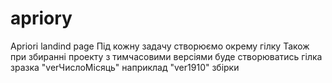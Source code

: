 # apriory
Apriori landind page
Під кожну задачу створюємо окрему гілку
Також при збиранні проекту з тимчасовими версіями буде створюватись гілка зразка "verЧислоМісяць" наприклад "ver1910" збірки
